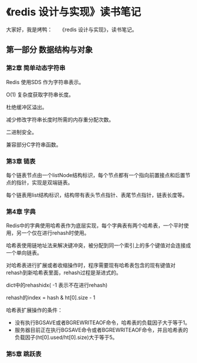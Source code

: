 # 《redis 设计与实现》读书笔记

大家好，我是烤鸭：
&nbsp;&nbsp;&nbsp;&nbsp;《redis 设计与实现》，读书笔记。

##  第一部分 数据结构与对象

### 第2章 简单动态字符串

Redis 使用SDS 作为字符串表示。

O(1) 复杂度获取字符串长度。

杜绝缓冲区溢出。

减少修改字符串长度时所需的内存重分配次数。

二进制安全。

兼容部分C字符串函数。

### 第3章 链表

每个链表节点由一个listNode结构标识，每个节点都有一个指向前置接点和后置节点的指针，实现是双端链表。

每个链表用list结构标识，结构带有表头节点指针、表尾节点指针，链表长度等。

### 第4章 字典

Redis中的字典使用哈希表作为底层实现，每个字典表有两个哈希表，一个平时使用，另一个仅在进行rehash时使用。

哈希表使用链地址法来解决键冲突，被分配到同一个索引上的多个键值对会连接成一个单向链表。

对哈希表进行扩展或者收缩操作时，程序需要现有哈希表包含的现有键值对rehash到新哈希表里面，rehash过程是渐进式的。

dict中的rehashidx( -1 表示不在进行rehash)

rehash的index = hash & ht[0].size - 1

哈希表扩展操作的条件：

- 没有执行BGSAVE或者BGREWRITEAOF命令，哈希表的负载因子大于等于1。
- 服务器目前正在执行BGSAVE命令或者BGREWRITEAOF命令，并且哈希表的负载因子(ht[0].used/ht[0].size)大于等于5。

### 第5章 跳跃表

